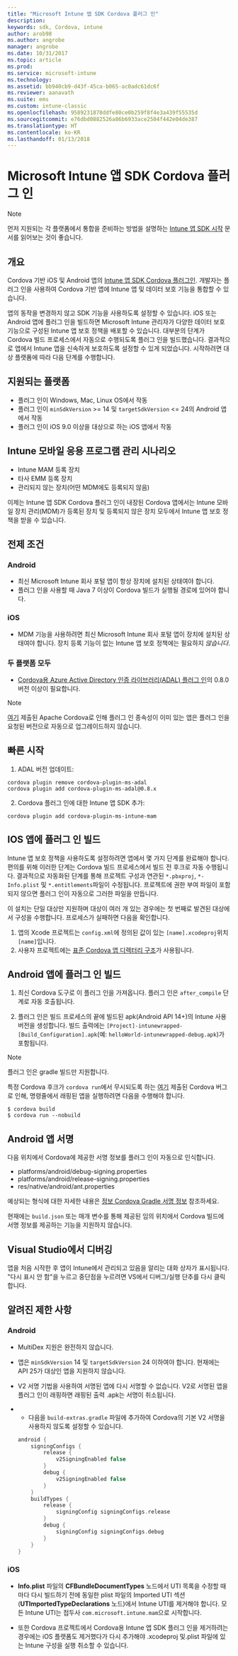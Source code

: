 ```yaml
---
title: "Microsoft Intune 앱 SDK Cordova 플러그 인"
description: 
keywords: sdk, Cordova, intune
author: arob98
ms.author: angrobe
manager: angrobe
ms.date: 10/31/2017
ms.topic: article
ms.prod: 
ms.service: microsoft-intune
ms.technology: 
ms.assetid: bb940cb9-d43f-45ca-b065-ac0adc61dc6f
ms.reviewer: aanavath
ms.suite: ems
ms.custom: intune-classic
ms.openlocfilehash: 9589231878ddfe80ce0b259f8f4e3a439f55535d
ms.sourcegitcommit: e76dbd0882526a86b6933ace2504f442e04de387
ms.translationtype: HT
ms.contentlocale: ko-KR
ms.lasthandoff: 01/13/2018
---
```

# <a name="microsoft-intune-app-sdk-cordova-plugin"></a>Microsoft Intune 앱 SDK Cordova 플러그 인

> [!NOTE]
> 먼저 지원되는 각 플랫폼에서 통합을 준비하는 방법을 설명하는 [Intune 앱 SDK 시작](app-sdk-get-started.md) 문서를 읽어보는 것이 좋습니다.

## <a name="overview"></a>개요

Cordova 기반 iOS 및 Android 앱의 [Intune 앱 SDK Cordova 플러그인](/intune-classic/deploy-use/protect-app-data-using-mobile-app-management-policies-with-microsoft-intune). 개발자는 플러그 인을 사용하여 Cordova 기반 앱에 Intune 앱 및 데이터 보호 기능을 통합할 수 있습니다.

앱의 동작을 변경하지 않고 SDK 기능을 사용하도록 설정할 수 있습니다. iOS 또는 Android 앱에 플러그 인을 빌드하면 Microsoft Intune 관리자가 다양한 데이터 보호 기능으로 구성된 Intune 앱 보호 정책을 배포할 수 있습니다. 대부분의 단계가 Cordova 빌드 프로세스에서 자동으로 수행되도록 플러그 인을 빌드했습니다. 결과적으로 앱에서 Intune 앱을 신속하게 보호하도록 설정할 수 있게 되었습니다. 시작하려면 대상 플랫폼에 따라 다음 단계를 수행합니다.

## <a name="supported-platforms"></a>지원되는 플랫폼

* 플러그 인이 Windows, Mac, Linux OS에서 작동
* 플러그 인이 `minSdkVersion` >= 14 및 `targetSdkVersion` <= 24의 Android 앱에서 작동
* 플러그 인이 iOS 9.0 이상을 대상으로 하는 iOS 앱에서 작동

## <a name="intune-mobile-application-management-scenarios"></a>Intune 모바일 응용 프로그램 관리 시나리오

* Intune MAM 등록 장치
* 타사 EMM 등록 장치
* 관리되지 않는 장치(어떤 MDM에도 등록되지 않음)

이제는 Intune 앱 SDK Cordova 플러그 인이 내장된 Cordova 앱에서는 Intune 모바일 장치 관리(MDM)가 등록된 장치 및 등록되지 않은 장치 모두에서 Intune 앱 보호 정책을 받을 수 있습니다.

## <a name="prerequisites"></a>전제 조건

### <a name="android"></a>Android

* 최신 Microsoft Intune 회사 포털 앱이 항상 장치에 설치된 상태여야 합니다.
* 플러그 인을 사용할 때 Java 7 이상이 Cordova 빌드가 실행될 경로에 있어야 합니다.

### <a name="ios"></a>iOS

* MDM 기능을 사용하려면 최신 Microsoft Intune 회사 포털 앱이 장치에 설치된 상태여야 합니다. 장치 등록 기능이 없는 Intune 앱 보호 정책에는 필요하지 *않습니다*.

### <a name="both-platforms"></a>두 플랫폼 모두

* [Cordova용 Azure Active Directory 인증 라이브러리(ADAL) 플러그 인](https://github.com/AzureAD/azure-activedirectory-library-for-cordova)의 0.8.0 버전 이상이 필요합니다.

> [!NOTE]
> [여기](https://issues.apache.org/jira/browse/CB-6227?jql=text%20~%20%22plugin%20dependency%22) 제출된 Apache Cordova로 인해 플러그 인 종속성이 이미 있는 앱은 플러그 인을 요청된 버전으로 자동으로 업그레이드하지 않습니다.



## <a name="quick-start"></a>빠른 시작

1. ADAL 버전 업데이트:

  ```shell
  cordova plugin remove cordova-plugin-ms-adal
  cordova plugin add cordova-plugin-ms-adal@0.8.x
  ```

2. Cordova 플러그 인에 대한 Intune 앱 SDK 추가:

  ```shell
  cordova plugin add cordova-plugin-ms-intune-mam
  ```

## <a name="build-the-plugin-into-your-ios-app"></a>IOS 앱에 플러그 인 빌드

Intune 앱 보호 정책을 사용하도록 설정하려면 앱에서 몇 가지 단계를 완료해야 합니다. 편의를 위해 이러한 단계는 Cordova 빌드 프로세스에서 빌드 전 후크로 자동 수행됩니다. 결과적으로 자동화된 단계를 통해 프로젝트 구성과 연관된 `*.pbxproj`, `*-Info.plist` 및 `*.entitlements`파일이 수정됩니다. 프로젝트에 권한 부여 파일이 포함되지 않으면 플러그 인이 자동으로 그러한 파일을 만듭니다.

이 설치는 단일 대상만 지원하며 대상이 여러 개 있는 경우에는 첫 번째로 발견된 대상에서 구성을 수행합니다. 프로세스가 실패하면 다음을 확인합니다.

1. 앱의 Xcode 프로젝트는 `config.xml`에 정의된 값이 있는 `[name].xcodeproj`위치`[name]`입니다.
2. 사용자 프로젝트에는 [표준 Cordova 앱 디렉터리 구조](https://cordova.apache.org/docs/en/latest/reference/cordova-cli/index.html#directory-structure)가 사용됩니다.

## <a name="build-the-plugin-into-your-android-app"></a>Android 앱에 플러그 인 빌드

1. 최신 Cordova 도구로 이 플러그 인을 가져옵니다. 플러그 인은 `after_compile` 단계로 자동 호출됩니다.

2. 플러그 인은 빌드 프로세스의 끝에 빌드된 apk(Android API 14+)의 Intune 사용 버전을 생성합니다. 빌드 출력에는 `[Project]-intunewrapped-[Build_Configuration].apk`(예: `helloWorld-intunewrapped-debug.apk`)가 포함됩니다.

> [!NOTE]
> 플러그 인은 gradle 빌드만 지원합니다.

특정 Cordova 후크가 `cordova run`에서 무시되도록 하는 [여기](https://issues.apache.org/jira/browse/CB-9434) 제출된 Cordova 버그로 인해, 명령줄에서 래핑된 앱을 실행하려면 다음을 수행해야 합니다.

```shell
$ cordova build
$ cordova run --nobuild
```

## <a name="sign-your-android-app"></a>Android 앱 서명

다음 위치에서 Cordova에 제공한 서명 정보를 플러그 인이 자동으로 인식합니다.

* platforms/android/debug-signing.properties
* platforms/android/release-signing.properties
* res/native/android/ant.properties

예상되는 형식에 대한 자세한 내용은 [정보 Cordova Gradle 서명 정보](https://cordova.apache.org/docs/en/latest/guide/platforms/android/#using-gradle) 참조하세요.

현재에는 `build.json` 또는 매개 변수를 통해 제공된 임의 위치에서 Cordova 빌드에 서명 정보를 제공하는 기능을 지원하지 않습니다.

## <a name="debugging-from-visual-studio"></a>Visual Studio에서 디버깅

앱을 처음 시작한 후 앱이 Intune에서 관리되고 있음을 알리는 대화 상자가 표시됩니다. "다시 표시 안 함"을 누르고 중단점을 누르려면 VS에서 디버그/실행 단추를 다시 클릭합니다.

## <a name="known-limitations"></a>알려진 제한 사항

### <a name="android"></a>Android

* MultiDex 지원은 완전하지 않습니다.
* 앱은 `minSdkVersion` 14 및 `targetSdkVersion` 24 이하여야 합니다. 현재에는 API 25가 대상인 앱을 지원하지 않습니다.
* V2 서명 기법을 사용하여 서명된 앱에 다시 서명할 수 없습니다. V2로 서명된 앱을 플러그 인이 래핑하면 래핑된 출력 .apk는 서명이 취소됩니다.
*
  * 다음을 `build-extras.gradle` 파일에 추가하여 Cordova의 기본 V2 서명을 사용하지 않도록 설정할 수 있습니다.

  ```gradle
  android {
      signingConfigs {
          release {
              v2SigningEnabled false
          }
          debug {
              v2SigningEnabled false
          }
      }
      buildTypes {
          release {
              signingConfig signingConfigs.release
          }
          debug {
              signingConfig signingConfigs.debug
          }
      }
  }
  ```

### <a name="ios"></a>iOS

* **Info.plist** 파일의 **CFBundleDocumentTypes** 노드에서 UTI 목록을 수정할 때마다 다시 빌드하기 전에 동일한 plist 파일의 Imported UTI 섹션(**UTImportedTypeDeclarations** 노드)에서 Intune UTI를 제거해야 합니다. 모든 Intune UTI는 접두사 `com.microsoft.intune.mam`으로 시작합니다.

* 또한 Cordova 프로젝트에서 Cordova용 Intune 앱 SDK 플러그 인을 제거하려는 경우에는 iOS 플랫폼도 제거했다가 다시 추가해야 .xcodeproj 및.plist 파일에 있는 Intune 구성을 실행 취소할 수 있습니다.
